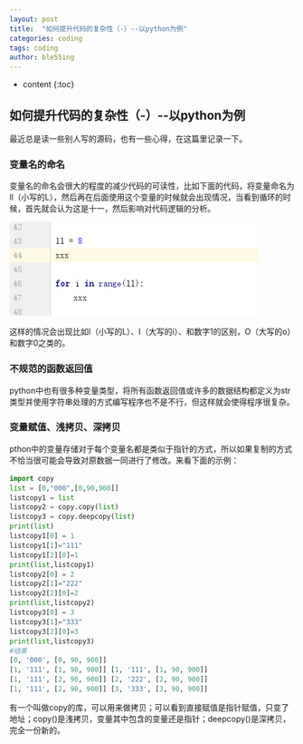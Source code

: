 ```yaml
---
layout: post
title:  "如何提升代码的复杂性（-）--以python为例"
categories: coding
tags: coding
author: ble55ing
---
```


* content
{:toc}
## 如何提升代码的复杂性（-）--以python为例

最近总是读一些别人写的源码，也有一些心得，在这篇里记录一下。

### 变量名的命名

变量名的命名会很大的程度的减少代码的可读性，比如下面的代码，将变量命名为ll（小写的L），然后再在后面使用这个变量的时候就会出现情况，当看到循环的时候，首先就会认为这是十一，然后影响对代码逻辑的分析。

![](https://raw.githubusercontent.com/ble55ing/PicGo/master/%E5%BE%AE%E4%BF%A1%E5%9B%BE%E7%89%87_20190721232820.png)

这样的情况会出现比如l（小写的L）、I（大写的i）、和数字1的区别，O（大写的o）和数字0之类的。

### 不规范的函数返回值

python中也有很多种变量类型，将所有函数返回值或许多的数据结构都定义为str类型并使用字符串处理的方式编写程序也不是不行，但这样就会使得程序很复杂。

### 变量赋值、浅拷贝、深拷贝

pthon中的变量存储对于每个变量名都是类似于指针的方式，所以如果复制的方式不恰当很可能会导致对原数据一同进行了修改。来看下面的示例：

```python
import copy
list = [0,"000",[0,90,900]]
listcopy1 = list
listcopy2 = copy.copy(list)
listcopy3 = copy.deepcopy(list)
print(list)
listcopy1[0] = 1
listcopy1[1]="111"
listcopy1[2][0]=1
print(list,listcopy1)
listcopy2[0] = 2
listcopy2[1]="222"
listcopy2[2][0]=2
print(list,listcopy2)
listcopy3[0] = 3
listcopy3[1]="333"
listcopy3[2][0]=3
print(list,listcopy3)
#结果
[0, '000', [0, 90, 900]]
[1, '111', [1, 90, 900]] [1, '111', [1, 90, 900]]
[1, '111', [2, 90, 900]] [2, '222', [2, 90, 900]]
[1, '111', [2, 90, 900]] [3, '333', [3, 90, 900]]
```

有一个叫做copy的库，可以用来做拷贝；可以看到直接赋值是指针赋值，只变了地址；copy()是浅拷贝，变量其中包含的变量还是指针；deepcopy()是深拷贝，完全一份新的。

